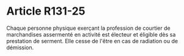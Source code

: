 # Article R131-25

Chaque personne physique exerçant la profession de courtier de marchandises assermenté en activité est électeur et éligible dès sa prestation de serment. Elle cesse de l'être en cas de radiation ou de démission.
